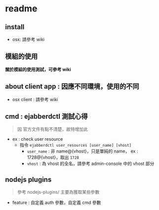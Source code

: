 # readme

## install

- osx: 請參考 wiki

## 模組的使用

**關於模組的使用測試，可參考 wiki**

## about client app : 因應不同環境，使用的不同

- osx client : 請參考 wiki

## cmd : ejabberdctl 測試心得

> 因 官方文件有點不清楚，故特增加此

- ex : check user resource
    - 指令 `ejabberdctl user_resources [user_name] [vhost]`
	   - `user_name` : 非 name@{vhost}，只是單純的 name， ex : 1728@{vhost}，取出 `1728`
	   - `vhost` : 為 vhost 的全名，請參考 admin-console 中的 vhost 部分

## nodejs plugins

> 參考 nodejs-plugins/
> 主要為獲取某些參數

- feature : 自定義 auth 參數，自定義 cmd 參數
